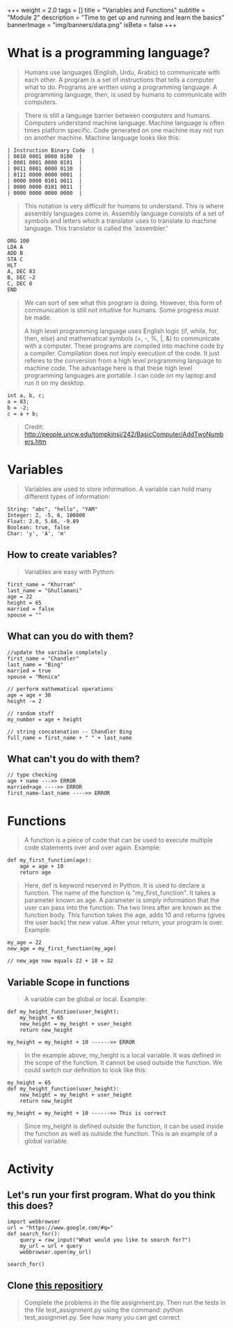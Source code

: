 +++
weight = 2.0
tags = []
title = "Variables and Functions"
subtitle = "Module 2"
description = "Time to get up and running and learn the basics"
bannerImage = "img/banners/data.png"
isBeta = false 
+++

# What is a programming language?

> Humans use languages (English, Urdu, Arabic) to communicate with each other. A program
> is a set of instructions that tells a computer what to do. Programs are written using
> a programming language. A programming language, then, is used by humans to communicate
> with computers. 

> There is still a language barrier between computers and humans. Computers understand machine language. Machine language
> is often times platform specific. Code generated on one machine may not run on another machine. Machine language
> looks like this:
>
~~~
| Instruction Binary Code  | 
| 0010 0001 0000 0100  | 
| 0001 0001 0000 0101  | 
| 0011 0001 0000 0110  |
| 0111 0000 0000 0001  | 
| 0000 0000 0101 0011  | 
| 0000 0000 0101 0011  |
| 0000 0000 0000 0000  |
~~~

> This notation is very difficult for humans to understand. This is where assembly languages come in. Assembly 
> language consists of a set of symbols and letters which a translator uses to translate to machine
> language. This translator is called the 'assembler.' 
> 
~~~
ORG 100 
LDA A
ADD B
STA C
HLT
A, DEC 83
B, DEC –2
C, DEC 0
END
~~~
> 
> We can sort of see what this program is doing. However, this form of communication is still not intuitive for humans. Some
> progress must be made.
> 
> A high level programming language uses English logic (if, while, for, then, else) and mathematical symbols (+, -, %, |, &)
> to communicate with a computer. These programs are compiled into machine code by a compiler. Compilation does not
> imply execution of the code. It just referes to the conversion from a high level programming language to machine code.
> The advantage here is that these high level programming languages are portable. I can code on my laptop and run it on
> my desktop.
> 
~~~
int a, b, c;
a = 83;
b = -2;
c = a + b;
~~~

> Credit: http://people.uncw.edu/tompkinsj/242/BasicComputer/AddTwoNumbers.htm

# Variables

> Variables are used to store information. A variable can hold many different types of information:
> 
~~~
String: "abc", "hello", "YAM"
Integer: 2, -5, 6, 100000
Float: 2.0, 5.66, -9.89
Boolean: true, false
Char: 'y', 'A', 'm'
~~~

## How to create variables? 

> Variables are easy with Python:
> 
~~~
first_name = "Khurram"
last_name = "Ghullamani"
age = 22
height = 65
married = false
spouse = ""
~~~

## What can you do with them?
> 
~~~
//update the varibale completely
first_name = "Chandler"
last_name = "Bing"
married = true
spouse = "Monica"

// perform mathematical operations
age = age + 30
height -= 2

// random stuff
my_number = age + height

// string concatenation -- Chandler Bing
full_name = first_name + " " + last_name
~~~

## What can't you do with them?
> 
~~~
// type checking
age + name --->> ERROR
married+age ---->> ERROR
first_name-last_name ---->> ERROR
~~~

# Functions
> 
> A function is a piece of code that can be used to execute multiple code statements over and over again. Example:
> 
~~~
def my_first_function(age):
	age = age + 10
	return age
~~~

> Here, def is keyword reserved in Python. It is used to declare a function.
> The name of the function is "my_first_function". It takes a parameter known as age. A parameter is simply
> information that the user can pass into the function. The two lines after are known as the function body. 
> This function takes the age, adds 10 and returns (gives the user back) the new value. After your return, your
> program is over. Example:
> 
~~~
my_age = 22
new_age = my_first_function(my_age)

// new_age now equals 22 + 10 = 32
~~~

## Variable Scope in functions

> A variable can be global or local. Example:
> 
~~~
def my_height_function(user_height):
	my_height = 65
	new_height = my_height + user_height
	return new_height

my_height = my_height + 10 ------>> ERROR
~~~

> In the example above, my_height is a local variable. It was defined in the scope of the function. It cannot be used
> outside the function. We could switch our definition to look like this: 

> 
~~~
my_height = 65
def my_height_function(user_height):
	new_height = my_height + user_height
	return new_height

my_height = my_height + 10 ------>> This is correct
~~~

> Since my_height is defined outside the function, it can be used inside the function as well as outside the function. This
> is an example of a global variable.

# Activity

## Let's run your first program. What do you think this does?
> 
~~~
import webbrowser
url = "https://www.google.com/#q="
def search_for():
	query = raw_input("What would you like to search for?")
	my_url = url + query
	webbrowser.open(my_url)

search_for()
~~~


## Clone [this repositiory](https://github.com/icodecamp/module2_variables)

> Complete the problems in the file assignment.py. Then run the tests in the file test_assignment.py using the command:
> python test_assignmet.py. See how many you can get correct
